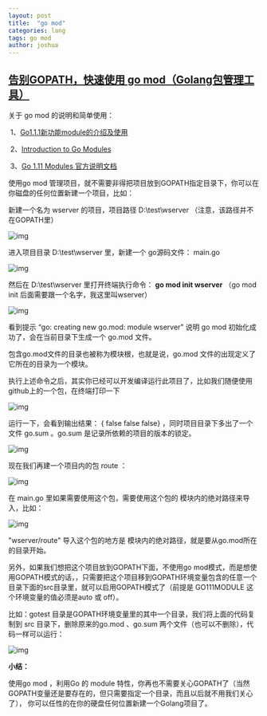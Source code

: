 ```yaml
---
layout: post
title:  "go mod"
categories: lang
tags: go mod
author: joshua
---
```


## [告别GOPATH，快速使用 go mod（Golang包管理工具）](https://www.jianshu.com/p/bbed916d16ea)

关于 go mod 的说明和简单使用：

​	1、[Go1.1.1新功能module的介绍及使用](https://blog.csdn.net/benben_2015/article/details/82227338)

​	2、[Introduction to Go Modules](https://roberto.selbach.ca/intro-to-go-modules/)

​	3、[Go 1.11 Modules 官方说明文档](https://github.com/golang/go/wiki/Modules)

使用go mod 管理项目，就不需要非得把项目放到GOPATH指定目录下，你可以在你磁盘的任何位置新建一个项目，比如：

新建一个名为 wserver 的项目，项目路径 D:\test\wserver （注意，该路径并不在GOPATH里）

![img](https:////upload-images.jianshu.io/upload_images/15777556-ab8969798c924c1e.png)

进入项目目录 D:\test\wserver 里，新建一个 go源码文件： main.go

![img](https:////upload-images.jianshu.io/upload_images/15777556-402ecc223228de7b.png)

然后在 D:\test\wserver 里打开终端执行命令： **go mod init wserver** （go mod init 后面需要跟一个名字，我这里叫wserver）

![img](https:////upload-images.jianshu.io/upload_images/15777556-00170c75adbdd1ab.png)

看到提示 “go: creating new go.mod: module wserver” 说明 go mod 初始化成功了，会在当前目录下生成一个 go.mod 文件。

包含go.mod文件的目录也被称为模块根，也就是说，go.mod 文件的出现定义了它所在的目录为一个模块。

执行上述命令之后，其实你已经可以开发编译运行此项目了，比如我们随便使用github上的一个包，在终端打印一下

![img](https:////upload-images.jianshu.io/upload_images/15777556-a4810728fc350448.png)

运行一下，会看到输出结果： {  false false false} ，同时项目目录下多出了一个文件 go.sum 。go.sum 是记录所依赖的项目的版本的锁定。

![img](https:////upload-images.jianshu.io/upload_images/15777556-058c3b86e859af9e.png)

现在我们再建一个项目内的包 route ：

![img](https:////upload-images.jianshu.io/upload_images/15777556-679d768d7b41d4ee.png)

在 main.go 里如果需要使用这个包，需要使用这个包的 模块内的绝对路径来导入，比如：

![img](https:////upload-images.jianshu.io/upload_images/15777556-fc02bb753612d905.png)

"wserver/route" 导入这个包的地方是 模块内的绝对路径，就是要从go.mod所在的目录开始。

另外，如果我们想把这个项目放到GOPATH下面，不使用go mod模式，而是想使用GOPATH模式的话，，只需要把这个项目移到GOPATH环境变量包含的任意一个目录下面的src目录里，就可以启用GOPATH模式了（前提是 GO111MODULE 这个环境变量的值必须是auto 或 off）。

比如：gotest 目录是GOPATH环境变量里的其中一个目录，我们将上面的代码复制到 src 目录下，删除原来的go.mod 、go.sum 两个文件（也可以不删除），代码一样可以运行：

![img](https:////upload-images.jianshu.io/upload_images/15777556-982bd5a0f9382128.png)

**小结：**

使用go mod ，利用Go 的 module 特性，你再也不需要关心GOPATH了（当然GOPATH变量还是要存在的，但只需要指定一个目录，而且以后就不用我们关心了）， 你可以任性的在你的硬盘任何位置新建一个Golang项目了。


